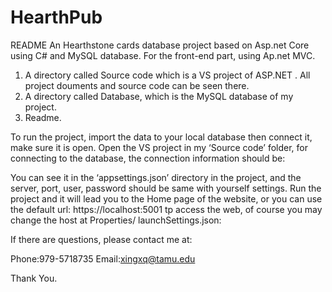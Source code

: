 # HearthPub
README
An Hearthstone cards database project based on Asp.net Core using C# and MySQL database. For the front-end part, using Ap.net MVC.

1.	A directory called Source code which is a VS project of ASP.NET . All project douments and source code can be seen there.
2.	A directory called Database, which is the MySQL database of my project.
3.	Readme.

To run the project, import the data to your local database then connect it, make sure it is open. Open the VS project in my ‘Source code’ folder, for connecting to the database, the connection information should be:
 
You can see it in the ‘appsettings.json’ directory in the project, and the server, port, user, password should be same with yourself settings.
	Run the project and it will lead you to the Home page of the website, or you can use the default url: https://localhost:5001 tp access the web, of course you may change the host at Properties/ launchSettings.json:
 
If there are questions, please contact me at:

Phone:979-5718735
Email:xingxq@tamu.edu

Thank You.

